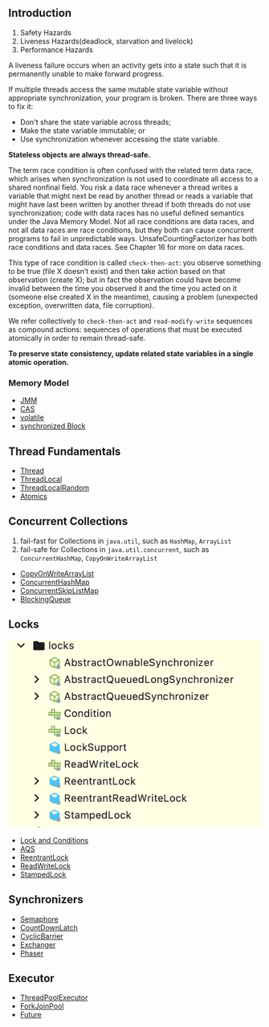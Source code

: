 ## Introduction

1. Safety Hazards
2. Liveness Hazards(deadlock, starvation and livelock)
3. Performance Hazards

A liveness failure occurs when an activity gets into a state such that it is permanently unable to make forward progress.

If multiple threads access the same mutable state variable without appropriate synchronization, your program is broken. There are three ways to fix it:
- Don't share the state variable across threads;
- Make the state variable immutable; or
- Use synchronization whenever accessing the state variable.


**Stateless objects are always thread-safe.**

The term race condition is often confused with the related term data race, which arises when synchronization is not used to coordinate all access to a shared nonfinal field. 
You risk a data race whenever a thread writes a variable that might next be read by another thread or reads a variable that might have last been written by another thread if both threads do not use synchronization; 
code with data races has no useful defined semantics under the Java Memory Model. Not all race conditions are data races, and not all data races are race conditions, but they both can cause concurrent programs to fail in unpredictable ways. 
UnsafeCountingFactorizer has both race conditions and data races. See Chapter 16 for more on data races.

This type of race condition is called `check-then-act`: you observe something to be true (file X doesn’t
exist) and then take action based on that observation (create X); but in fact the
observation could have become invalid between the time you observed it and the
time you acted on it (someone else created X in the meantime), causing a problem
(unexpected exception, overwritten data, file corruption).

We refer collectively to `check-then-act` and `read-modify-write` sequences as compound actions: sequences of operations that must be executed atomically in order to remain thread-safe.

**To preserve state consistency, update related state variables in a single atomic operation.**




### Memory Model

- [JMM](/docs/CS/Java/JDK/Concurrency/JMM.md)
- [CAS](/docs/CS/Java/JDK/Basic/unsafe.md?id=CAS)
- [volatile](/docs/CS/Java/JDK/Concurrency/volatile.md)
- [synchronized Block](/docs/CS/Java/JDK/Concurrency/synchronized.md)


## Thread Fundamentals
- [Thread](/docs/CS/Java/JDK/Concurrency/Thread.md)
- [ThreadLocal](/docs/CS/Java/JDK/Concurrency/ThreadLocal.md)
- [ThreadLocalRandom](/docs/CS/Java/JDK/Concurrency/ThreadLocalRandom.md)
- [Atomics](/docs/CS/Java/JDK/Concurrency/Atomic.md)



## Concurrent Collections

1. fail-fast for Collections in `java.util`, such as `HashMap`, `ArrayList`
2. fail-safe for Collections in `java.util.concurrent`, such as `ConcurrentHashMap`, `CopyOnWriteArrayList`

- [CopyOnWriteArrayList](/docs/CS/Java/JDK/Collection/List.md?id=CopyOnWriteArrayList)
- [ConcurrentHashMap](/docs/CS/Java/JDK/Collection/Map.md?id=ConcurrentHashMap)
- [ConcurrentSkipListMap](/docs/CS/Java/JDK/Collection/Map.md?id=ConcurrentSkipListMap)
- [BlockingQueue](/docs/CS/Java/JDK/Collection/Queue.md?id=BlockingQueue)



## Locks

![locks](../images/juc-locks.png)

- [Lock and Conditions](/docs/CS/Java/JDK/Concurrency/Lock.md)
- [AQS](/docs/CS/Java/JDK/Concurrency/AQS.md)
- [ReentrantLock](/docs/CS/Java/JDK/Concurrency/ReentrantLock.md)
- [ReadWriteLock](/docs/CS/Java/JDK/Concurrency/ReadWriteLock.md)
- [StampedLock](/docs/CS/Java/JDK/Concurrency/StampedLock.md)


## Synchronizers
- [Semaphore](/docs/CS/Java/JDK/Concurrency/Semaphore.md)
- [CountDownLatch](/docs/CS/Java/JDK/Concurrency/CountDownLatch.md)
- [CyclicBarrier](/docs/CS/Java/JDK/Concurrency/CyclicBarrier.md)
- [Exchanger](/docs/CS/Java/JDK/Concurrency/Exchanger.md)
- [Phaser](/docs/CS/Java/JDK/Concurrency/Phaser.md)

## Executor

- [ThreadPoolExecutor](/docs/CS/Java/JDK/Concurrency/ThreadPoolExecutor.md)
- [ForkJoinPool](/docs/CS/Java/JDK/Concurrency/ForkJoinPool.md)
- [Future](/docs/CS/Java/JDK/Concurrency/Future.md)
